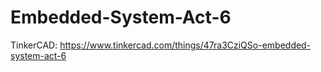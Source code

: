 # Embedded-System-Act-6

TinkerCAD: https://www.tinkercad.com/things/47ra3CziQSo-embedded-system-act-6
